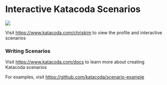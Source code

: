 # Interactive Katacoda Scenarios

[![](http://shields.katacoda.com/katacoda/chriskim/count.svg)](https://www.katacoda.com/chriskim "Get your profile on Katacoda.com")

Visit https://www.katacoda.com/chriskim to view the profile and interactive scenarios

### Writing Scenarios
Visit https://www.katacoda.com/docs to learn more about creating Katacoda scenarios

For examples, visit https://github.com/katacoda/scenario-example
